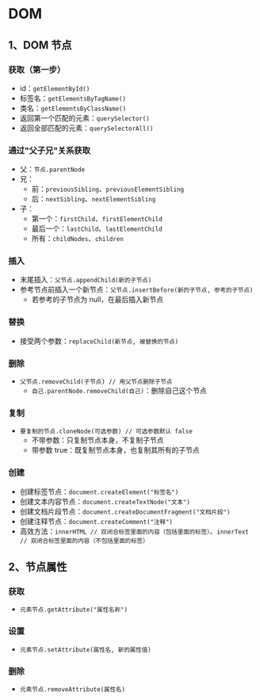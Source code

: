 # DOM

## 1、DOM 节点

### 获取（第一步）

- id：`getElementById()`
- 标签名：`getElementsByTagName()`
- 类名：`getElementsByClassName()`
- 返回第一个匹配的元素：`querySelector()`
- 返回全部匹配的元素：`querySelectorAll()`

### 通过"父子兄"关系获取

- 父：`节点.parentNode`
- 兄：
  - 前：`previousSibling`、`previousElementSibling`
  - 后：`nextSibling`、`nextElementSibling`
- 子：
  - 第一个：`firstChild`、`firstElementChild`
  - 最后一个：`lastChild`、`lastElementChild`
  - 所有：`childNodes`、`children`

### 插入

- 末尾插入：`父节点.appendChild(新的子节点)`
- 参考节点前插入一个新节点：`父节点.insertBefore(新的子节点, 参考的子节点)`
  - 若参考的子节点为 null，在最后插入新节点

### 替换

- 接受两个参数：`replaceChild(新节点, 被替换的节点)`

### 删除

- `父节点.removeChild(子节点) // 用父节点删除子节点`
  - `自己.parentNode.removeChild(自己)`：删除自己这个节点

### 复制

- `要复制的节点.cloneNode(可选参数) // 可选参数默认 false`
  - 不带参数：只复制节点本身，不复制子节点
  - 带参数 true：既复制节点本身，也复制其所有的子节点

### 创建

- 创建标签节点：`document.createElement("标签名")`
- 创建文本内容节点：`document.createTextNode("文本")`
- 创建文档片段节点：`document.createDocumentFragment("文档片段")`
- 创建注释节点：`document.createComment("注释")`
- 高效方法：`innerHTML // 双闭合标签里面的内容（包括里面的标签）`、`innerText // 双闭合标签里面的内容（不包括里面的标签）`

## 2、节点属性

### 获取

- `元素节点.getAttribute("属性名称")`

### 设置

- `元素节点.setAttribute(属性名, 新的属性值)`

### 删除

- `元素节点.removeAttribute(属性名)`
